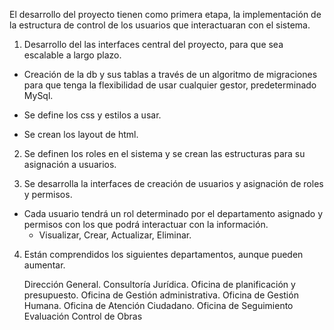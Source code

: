 El desarrollo del proyecto tienen como primera etapa, la implementación de la estructura de control de los usuarios que interactuaran con el sistema.

1. Desarrollo del las interfaces central del proyecto, para que sea escalable a largo plazo.

* Creación de la db y sus tablas a través de un algoritmo de migraciones para que tenga la  flexibilidad de usar cualquier gestor, predeterminado MySql.

* Se define los css y estilos a usar.

* Se crean los layout de html.

2. Se definen los roles en el sistema y se crean las estructuras para su asignación a usuarios.

3. Se desarrolla la interfaces de creación de usuarios y asignación de roles y permisos.

* Cada usuario tendrá un rol determinado por el departamento asignado y permisos con los que podrá interactuar con la información.
  * Visualizar, Crear, Actualizar, Eliminar.

4. Están comprendidos los siguientes departamentos, aunque pueden aumentar.

    Dirección General.
    Consultoría Jurídica.
    Oficina de planificación y presupuesto.
    Oficina de Gestión administrativa.
    Oficina de  Gestión Humana.
    Oficina de Atención Ciudadano.
    Oficina de Seguimiento Evaluación Control de Obras
